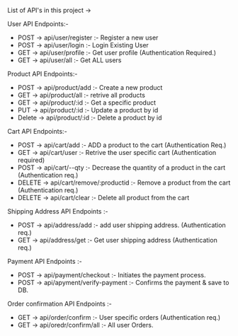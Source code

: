 List of API's in this project -> 

User API Endpoints:- 
- POST -> api/user/register :- Register a new user 
- POST -> api/user/login :- Login Existing User
- GET -> api/user/profile :- Get user profile (Authentication Required.)
- GET -> api/user/all :- Get ALL users 

Product API Endpoints:- 
- POST -> api/product/add :- Create a new product
- GET -> api/product/all :- retrive all products
- GET -> api/product/:id :- Get a specific product
- PUT -> api/product/:id :- Update a product by id
- Delete -> api/product/:id :- Delete a product by id

Cart API Endpoints:- 
- POST -> api/cart/add :- ADD a product to the cart (Authentication Req.)
- GET -> api/cart/user :- Retrive the user specific cart (Authentication required)
- POST -> api/cart/--qty :- Decrease the quantity of a product in the cart (Authentication req.)
- DELETE -> api/cart/remove/:productid :- Remove a product from the cart (Authentication req.)
- DELETE -> api/cart/clear :- Delete all product from the cart

Shipping Address API Endpoints :- 
- POST -> api/address/add :- add user shipping address. (Authentication req.)
- GET -> api/address/get :- Get user shipping address (Authentication req.)

Payment API Endpoints :- 

- POST -> api/payment/checkout :- Initiates the payment process.
- POST -> api/apyment/verify-payment :- Confirms the payment & save to DB.

Order confirmation API Endpoints :- 

- GET -> api/order/confirm :- User specific orders (Authentication req.)
- GET -> api/oredr/confirm/all :- All user Orders. 
